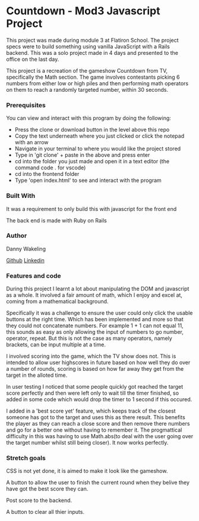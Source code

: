 <h1> Countdown - Mod3 Javascript Project </h1> 

<p> This project was made during module 3 at Flatiron School. The project specs were to build something using
vanilla JavaScript with a Rails backend. This was a solo project made in 4 days and presented to the office on the last day.</p>

<p> This project is a recreation of the gameshow Countdown from TV, specifically the Math section. The game involves contestants picking 6 numbers from either low or high piles and then performing math operators on them to reach a randomly targeted number, within 30 seconds. </p>

<h3> Prerequisites </h3> 

<p> You can view and interact with this program by doing the following: </p>
<ul>
  <li> Press the clone or download button in the level above this repo</li>
  <li> Copy the text underneath where you just clicked or click the notepad with an arrow</li>
  <li> Navigate in your terminal to where you would like the project stored</li>
  <li> Type in 'git clone' + paste in the above and press enter</li>
  <li> cd into the folder you just made and open it in a text editor (the command code . for vscode)</li>
  <li> cd into the frontend folder </li>
  <li> Type 'open index.html' to see and interact with the program </li> 
 </ul>

<h3> Built With </h3>

<p> It was a requirement to only build this with javascript for the front end </p>
<p> The back end is made with Ruby on Rails </p>

<h3> Author </h3>

<p> Danny Wakeling </p>
<a href="https://github.com/dwake5">Github</a>
<a href="https://www.linkedin.com/in/danny-wakeling1/">Linkedin</a>

<h3> Features and code </h3>

<p> During this project I learnt a lot about manipulating the DOM and javascript as a whole. It involved a fair amount of math, which I enjoy and excel at, coming from a mathematical background. </p> 
<p> Specifically it was a challenge to ensure the user could only click the usable buttons at the right time. Which has been implemented and more so that they could not concatenate numbers. For example 1 + 1 can not equal 11, this sounds as easy as only allowing the input of numbers to go number, operator, repeat. But this is not the case as many operators, namely brackets, can be input multiple at a time. <p> 
<p> I involved scoring into the game, which the TV show does not. This is intended to allow user highscores in future based on how well they do over a number of rounds, scoring is based on how far away they get from the target in the alloted time. </p>
<p> In user testing I noticed that some people quickly got reached the target score perfectly and then were left only to wait till the timer finished, so added in some code which would drop the timer to 1 second if this occured. </p>
<p> I added in a 'best score yet' feature, which keeps track of the closest someone has got to the target and uses this as there result. This benefits the player as they can reach a close score and then remove there numbers and go for a better one without having to remember it. The progmattical difficulty in this was having to use Math.abs(to deal with the user going over the target number whilst still being closer). It now works perfectly. </p> 

<h3> Stretch goals </h3>

<p> CSS is not yet done, it is aimed to make it look like the gameshow. </p>
<p> A button to allow the user to finish the current round when they belive they have got the best score they can. <p>
<p> Post score to the backend. </p>
<p> A button to clear all thier inputs. </p>
